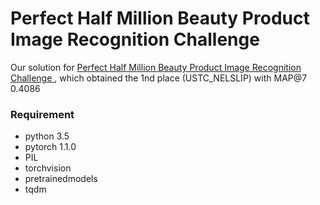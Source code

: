 #  Perfect Half Million Beauty Product Image Recognition Challenge


Our solution for [Perfect Half Million Beauty Product Image Recognition Challenge
](https://challenge2019.perfectcorp.com/index.html), which obtained the 1nd place (USTC_NELSLIP) with MAP@7 0.4086


### Requirement
- python 3.5
- pytorch 1.1.0
- PIL
- torchvision
- pretrainedmodels
- tqdm

